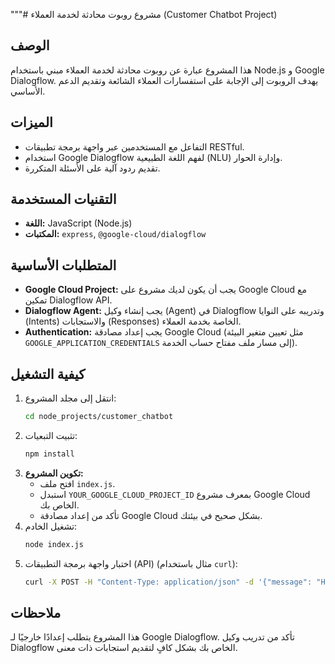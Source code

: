 """# مشروع روبوت محادثة لخدمة العملاء (Customer Chatbot Project)

## الوصف
هذا المشروع عبارة عن روبوت محادثة لخدمة العملاء مبني باستخدام Node.js و Google Dialogflow. يهدف الروبوت إلى الإجابة على استفسارات العملاء الشائعة وتقديم الدعم الأساسي.

## الميزات
*   التفاعل مع المستخدمين عبر واجهة برمجة تطبيقات RESTful.
*   استخدام Google Dialogflow لفهم اللغة الطبيعية (NLU) وإدارة الحوار.
*   تقديم ردود آلية على الأسئلة المتكررة.

## التقنيات المستخدمة
*   **اللغة:** JavaScript (Node.js)
*   **المكتبات:** `express`, `@google-cloud/dialogflow`

## المتطلبات الأساسية
*   **Google Cloud Project:** يجب أن يكون لديك مشروع على Google Cloud مع تمكين Dialogflow API.
*   **Dialogflow Agent:** يجب إنشاء وكيل (Agent) في Dialogflow وتدريبه على النوايا (Intents) والاستجابات (Responses) الخاصة بخدمة العملاء.
*   **Authentication:** يجب إعداد مصادقة Google Cloud (مثل تعيين متغير البيئة `GOOGLE_APPLICATION_CREDENTIALS` إلى مسار ملف مفتاح حساب الخدمة).

## كيفية التشغيل
1.  انتقل إلى مجلد المشروع:
    ```bash
    cd node_projects/customer_chatbot
    ```
2.  تثبيت التبعيات:
    ```bash
    npm install
    ```
3.  **تكوين المشروع:**
    *   افتح ملف `index.js`.
    *   استبدل `YOUR_GOOGLE_CLOUD_PROJECT_ID` بمعرف مشروع Google Cloud الخاص بك.
    *   تأكد من إعداد مصادقة Google Cloud بشكل صحيح في بيئتك.
4.  تشغيل الخادم:
    ```bash
    node index.js
    ```
5.  اختبار واجهة برمجة التطبيقات (API) (مثال باستخدام `curl`):
    ```bash
    curl -X POST -H "Content-Type: application/json" -d '{"message": "Hello"}' http://localhost:3001/message
    ```

## ملاحظات
هذا المشروع يتطلب إعدادًا خارجيًا لـ Google Dialogflow. تأكد من تدريب وكيل Dialogflow الخاص بك بشكل كافٍ لتقديم استجابات ذات معنى.
